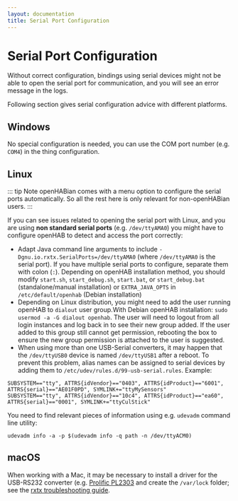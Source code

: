 ```yaml
---
layout: documentation
title: Serial Port Configuration
---
```


# Serial Port Configuration

Without correct configuration, bindings using serial devices might not be able to open the serial port for communication, and you will see an error message in the logs.

Following section gives serial configuration advice with different platforms.

## Windows

No special configuration is needed, you can use the COM port number (e.g. `COM4`) in the thing configuration.

## Linux

::: tip Note
openHABian comes with a menu option to configure the serial ports automatically. So all the rest here is only relevant for non-openHABian users.
:::

If you can see issues related to opening the serial port with Linux, and you are using **non standard serial ports** (e.g. `/dev/ttyAMA0`) you might have to configure openHAB to detect and access the port correctly:

- Adapt Java command line arguments to include `-Dgnu.io.rxtx.SerialPorts=/dev/ttyAMA0` (where `/dev/ttyAMA0` is the serial port). If you have multiple serial ports to configure, separate them with colon (`:`). Depending on openHAB installation method, you should modify `start.sh`, `start_debug.sh`, `start.bat`, or  `start_debug.bat` (standalone/manual installation) or `EXTRA_JAVA_OPTS` in `/etc/default/openhab` (Debian installation)
- Depending on Linux distribution, you might need to add the user running openHAB to `dialout` user group.With Debian openHAB installation: `sudo usermod -a -G dialout openhab`. The user will need to logout from all login instances and log back in to see their new group added. If the user added to this group still cannot get permission, rebooting the box to ensure the new group permission is attached to the user is suggested.
- When using more than one USB-Serial converters, it may happen that the `/dev/ttyUSB0` device is named `/dev/ttyUSB1` after a reboot. To prevent this problem, alias names can be assigned to serial devices by adding them to `/etc/udev/rules.d/99-usb-serial.rules`. Example:

```shell
SUBSYSTEM=="tty", ATTRS{idVendor}=="0403", ATTRS{idProduct}=="6001", ATTRS{serial}=="AE01F0PD", SYMLINK+="ttyMySensors"
SUBSYSTEM=="tty", ATTRS{idVendor}=="10c4", ATTRS{idProduct}=="ea60", ATTRS{serial}=="0001", SYMLINK+="ttyCulStick"
```

You need to find relevant pieces of information using e.g. `udevadm` command line utility:

```shell
udevadm info -a -p $(udevadm info -q path -n /dev/ttyACM0)
```

## macOS

When working with a Mac, it may be necessary to install a driver for the USB-RS232 converter (e.g. [Prolific PL2303](https://www.prolific.com.tw/us/showproduct.aspx?p_id=229&pcid=41) and create the `/var/lock` folder; see the [rxtx troubleshooting guide](https://rxtx.qbang.org/wiki/index.php/Trouble_shooting#Mac_OS_X_users).
